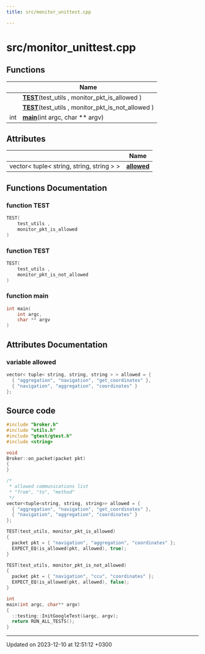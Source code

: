 ```yaml
---
title: src/monitor_unittest.cpp

---
```


# src/monitor_unittest.cpp



## Functions

|                | Name           |
| -------------- | -------------- |
| | **[TEST](Files/monitor__unittest_8cpp.md#function-test)**(test_utils , monitor_pkt_is_allowed ) |
| | **[TEST](Files/monitor__unittest_8cpp.md#function-test)**(test_utils , monitor_pkt_is_not_allowed ) |
| int | **[main](Files/monitor__unittest_8cpp.md#function-main)**(int argc, char ** argv) |

## Attributes

|                | Name           |
| -------------- | -------------- |
| vector< tuple< string, string, string > > | **[allowed](Files/monitor__unittest_8cpp.md#variable-allowed)**  |


## Functions Documentation

### function TEST

```cpp
TEST(
    test_utils ,
    monitor_pkt_is_allowed 
)
```


### function TEST

```cpp
TEST(
    test_utils ,
    monitor_pkt_is_not_allowed 
)
```


### function main

```cpp
int main(
    int argc,
    char ** argv
)
```



## Attributes Documentation

### variable allowed

```cpp
vector< tuple< string, string, string > > allowed = {
  { "aggregation", "navigation", "get_coordinates" }, 
  { "navigation", "aggregation", "coordinates" } 
};
```



## Source code

```cpp
#include "broker.h"
#include "utils.h"
#include "gtest/gtest.h"
#include <string>

void
Broker::on_packet(packet pkt)
{
}

/*
 * allowed communications list
 * "from", "to", "method"
 */
vector<tuple<string, string, string>> allowed = {
  { "aggregation", "navigation", "get_coordinates" }, 
  { "navigation", "aggregation", "coordinates" } 
};

TEST(test_utils, monitor_pkt_is_allowed)
{
  packet pkt = { "navigation", "aggregation", "coordinates" };
  EXPECT_EQ(is_allowed(pkt, allowed), true);
}

TEST(test_utils, monitor_pkt_is_not_allowed)
{
  packet pkt = { "navigation", "ccu", "coordinates" };
  EXPECT_EQ(is_allowed(pkt, allowed), false);
}

int
main(int argc, char** argv)
{
  ::testing::InitGoogleTest(&argc, argv);
  return RUN_ALL_TESTS();
}
```


-------------------------------

Updated on 2023-12-10 at 12:51:12 +0300
